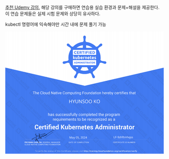 
[추천 Udemy 강의](https://www.udemy.com/share/101WmE3@S_JJPisd9_H2eSP4ptgZqgGZ92a80XyDBBGpOJpeN4a4PrBEvzjMtOjYd5lkxoNQIg==/), 해당 강의를 구매하면 연습용 실습 환경과 문제+해설을 제공한다. 이 연습 문제들은 실제 시험 문제와 상당히 유사하다.

kubectl 명령어에 익숙해야만 시간 내에 문제 풀기 가능

![cka_cert](/img/cka_hyunsuko.png)